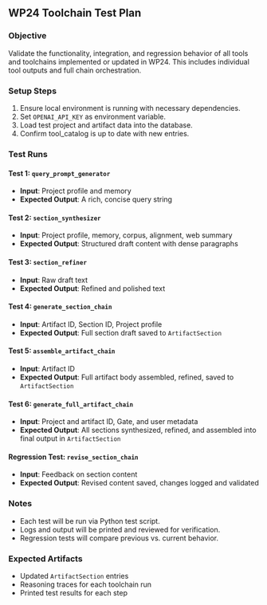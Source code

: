 ## WP24 Toolchain Test Plan

### Objective
Validate the functionality, integration, and regression behavior of all tools and toolchains implemented or updated in WP24. This includes individual tool outputs and full chain orchestration.

### Setup Steps
1. Ensure local environment is running with necessary dependencies.
2. Set `OPENAI_API_KEY` as environment variable.
3. Load test project and artifact data into the database.
4. Confirm tool_catalog is up to date with new entries.

### Test Runs

#### Test 1: `query_prompt_generator`
- **Input**: Project profile and memory
- **Expected Output**: A rich, concise query string

#### Test 2: `section_synthesizer`
- **Input**: Project profile, memory, corpus, alignment, web summary
- **Expected Output**: Structured draft content with dense paragraphs

#### Test 3: `section_refiner`
- **Input**: Raw draft text
- **Expected Output**: Refined and polished text

#### Test 4: `generate_section_chain`
- **Input**: Artifact ID, Section ID, Project profile
- **Expected Output**: Full section draft saved to `ArtifactSection`

#### Test 5: `assemble_artifact_chain`
- **Input**: Artifact ID
- **Expected Output**: Full artifact body assembled, refined, saved to `ArtifactSection`

#### Test 6: `generate_full_artifact_chain`
- **Input**: Project and artifact ID, Gate, and user metadata
- **Expected Output**: All sections synthesized, refined, and assembled into final output in `ArtifactSection`

#### Regression Test: `revise_section_chain`
- **Input**: Feedback on section content
- **Expected Output**: Revised content saved, changes logged and validated

### Notes
- Each test will be run via Python test script.
- Logs and output will be printed and reviewed for verification.
- Regression tests will compare previous vs. current behavior.

### Expected Artifacts
- Updated `ArtifactSection` entries
- Reasoning traces for each toolchain run
- Printed test results for each step
